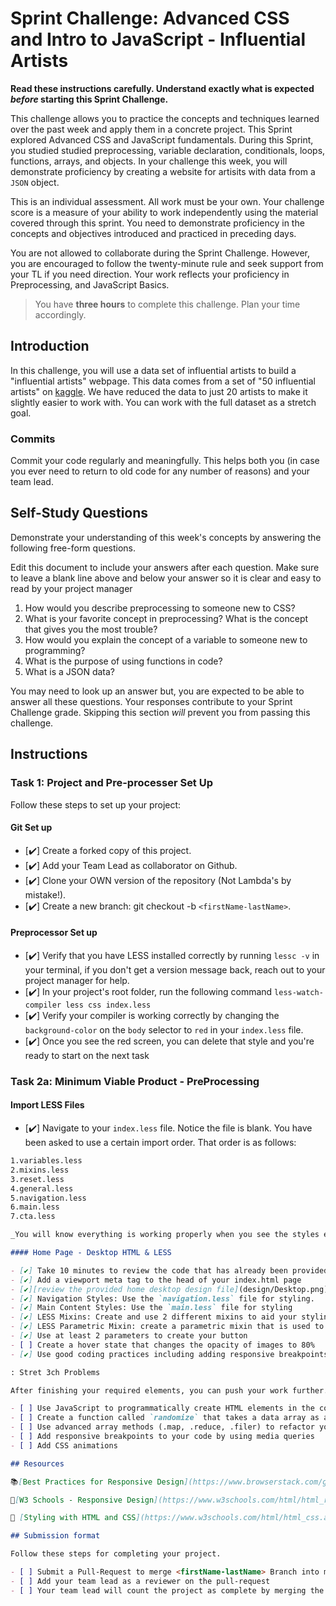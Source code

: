 # Sprint Challenge: Advanced CSS and Intro to JavaScript - Influential Artists

**Read these instructions carefully. Understand exactly what is expected _before_ starting this Sprint Challenge.**

This challenge allows you to practice the concepts and techniques learned over the past week and apply them in a concrete project. This Sprint explored Advanced CSS and JavaScript fundamentals. During this Sprint, you studied studied preprocessing, variable declaration, conditionals, loops, functions, arrays, and objects. In your challenge this week, you will demonstrate proficiency by creating a website for artisits with data from a `JSON` object.

This is an individual assessment. All work must be your own. Your challenge score is a measure of your ability to work independently using the material covered through this sprint. You need to demonstrate proficiency in the concepts and objectives introduced and practiced in preceding days.

You are not allowed to collaborate during the Sprint Challenge. However, you are encouraged to follow the twenty-minute rule and seek support from your TL if you need direction. Your work reflects your proficiency in Preprocessing, and JavaScript Basics.

> You have **three hours** to complete this challenge. Plan your time accordingly.

## Introduction

In this challenge, you will use a data set of influential artists to build a "influential artists" webpage. This data comes from a set of "50 influential artists" on [kaggle](https://www.kaggle.com/ikarus777/best-artworks-of-all-time). We have reduced the data to just 20 artists to make it slightly easier to work with. You can work with the full dataset as a stretch goal.

### Commits

Commit your code regularly and meaningfully. This helps both you (in case you ever need to return to old code for any number of reasons) and your team lead.

## Self-Study Questions

Demonstrate your understanding of this week's concepts by answering the following free-form questions.

Edit this document to include your answers after each question. Make sure to leave a blank line above and below your answer so it is clear and easy to read by your project manager

1. How would you describe preprocessing to someone new to CSS?
2. What is your favorite concept in preprocessing? What is the concept that gives you the most trouble?
3. How would you explain the concept of a variable to someone new to programming?
4. What is the purpose of using functions in code?
5. What is a JSON data?

You may need to look up an answer but, you are expected to be able to answer all these questions. Your responses contribute to your Sprint Challenge grade. Skipping this section _will_ prevent you from passing this challenge.

## Instructions

### Task 1: Project and Pre-processer Set Up

Follow these steps to set up your project:

#### Git Set up

- [✔️] Create a forked copy of this project.
- [✔️] Add your Team Lead as collaborator on Github.
- [✔️] Clone your OWN version of the repository (Not Lambda's by mistake!).
- [✔️] Create a new branch: git checkout -b `<firstName-lastName>`.

#### Preprocessor Set up

- [✔️] Verify that you have LESS installed correctly by running `lessc -v` in your terminal, if you don't get a version message back, reach out to your project manager for help.
- [✔️] In your project's root folder, run the following command `less-watch-compiler less css index.less`
- [✔️] Verify your compiler is working correctly by changing the `background-color` on the `body` selector to `red` in your `index.less` file.
- [✔️] Once you see the red screen, you can delete that style and you're ready to start on the next task

### Task 2a: Minimum Viable Product - PreProcessing

#### Import LESS Files

- [✔️] Navigate to your `index.less` file. Notice the file is blank. You have been asked to use a certain import order. That order is as follows:

```markdown
1.variables.less
2.mixins.less
3.reset.less
4.general.less
5.navigation.less
6.main.less
7.cta.less

_You will know everything is working properly when you see the styles enabled for the provided content._

#### Home Page - Desktop HTML & LESS

- [✔️] Take 10 minutes to review the code that has already been provided for you. Take time to see how the home page was built.
- [✔️] Add a viewport meta tag to the head of your index.html page
- [✔️][review the provided home desktop design file](design/Desktop.png). You are to build the missing navigation system and header image. You have been provided all content necessary in the [index.html file](index.html)
- [✔️] Navigation Styles: Use the `navigation.less` file for styling.
- [✔️] Main Content Styles: Use the `main.less` file for styling
- [✔️] LESS Mixins: Create and use 2 different mixins to aid your styling. Use the `mixins.less` file for your mixins
- [✔️] LESS Parametric Mixin: create a parametric mixin that is used to create the `contact us` button styles.
- [✔️] Use at least 2 parameters to create your button
- [ ] Create a hover state that changes the opacity of images to 80%
- [✔️] Use good coding practices including adding responsive breakpoints to your code with media queries

: Stret 3ch Problems

After finishing your required elements, you can push your work further. These goals may or may not be things you have learned in this module but they build on the material you just studied. Time allowing, stretch your limits and see if you can deliver on the following optional goals, also listed in `index.js`, where applicable:

- [ ] Use JavaScript to programmatically create HTML elements in the console and copy them to display all 20 artists on the page
- [ ] Create a function called `randomize` that takes a data array as an argument and returns a the same array in a randomized order.
- [ ] Use advanced array methods (.map, .reduce, .filer) to refactor your MVP code (create an array of all artists born in the 1900s with .filter, for example)
- [ ] Add responsive breakpoints to your code by using media queries
- [ ] Add CSS animations

## Resources

📚[Best Practices for Responsive Design](https://www.browserstack.com/guide/responsive-design-breakpoints)

🤝[W3 Schools - Responsive Design](https://www.w3schools.com/html/html_responsive.asp)

👀 [Styling with HTML and CSS](https://www.w3schools.com/html/html_css.asp)

## Submission format

Follow these steps for completing your project.

- [ ] Submit a Pull-Request to merge <firstName-lastName> Branch into master (student's Repo). **Please don't merge your own pull request**
- [ ] Add your team lead as a reviewer on the pull-request
- [ ] Your team lead will count the project as complete by merging the branch back into master
```
